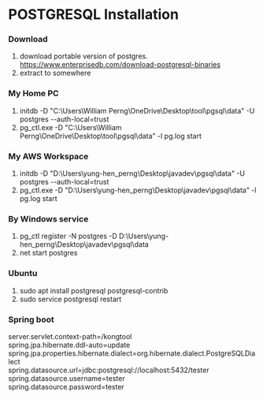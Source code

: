 # POSTGRESQL Installation

### Download
1. download portable version of postgres.  https://www.enterprisedb.com/download-postgresql-binaries
2. extract to somewhere
### My Home PC
1. initdb -D "C:\Users\William Perng\OneDrive\Desktop\tool\pgsql\data" -U postgres --auth-local=trust
2. pg_ctl.exe -D "C:\Users\William Perng\OneDrive\Desktop\tool\pgsql\data" -l pg.log start
### My AWS Workspace
1. initdb -D "D:\Users\yung-hen_perng\Desktop\javadev\pgsql\data" -U postgres --auth-local=trust
2. pg_ctl.exe -D "D:\Users\yung-hen_perng\Desktop\javadev\pgsql\data" -l pg.log start
### By Windows service
1. pg_ctl register -N postgres -D D:\Users\yung-hen_perng\Desktop\javadev\pgsql\data
2. net start postgres
### Ubuntu
1. sudo apt install postgresql postgresql-contrib
2. sudo service postgresql restart
### Spring boot
server.servlet.context-path=/kongtool<br/>
spring.jpa.hibernate.ddl-auto=update<br/>
spring.jpa.properties.hibernate.dialect=org.hibernate.dialect.PostgreSQLDialect<br/>
spring.datasource.url=jdbc:postgresql://localhost:5432/tester<br/>
spring.datasource.username=tester<br/>
spring.datasource.password=tester<br/>
